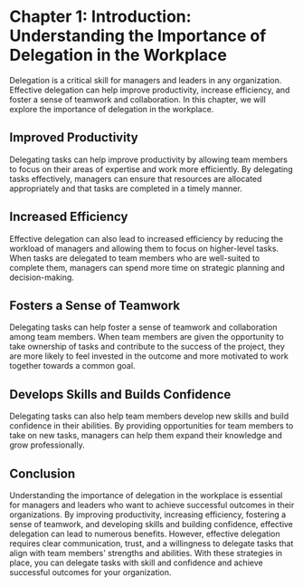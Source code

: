 Chapter 1: Introduction: Understanding the Importance of Delegation in the Workplace
====================================================================================

Delegation is a critical skill for managers and leaders in any organization. Effective delegation can help improve productivity, increase efficiency, and foster a sense of teamwork and collaboration. In this chapter, we will explore the importance of delegation in the workplace.

Improved Productivity
---------------------

Delegating tasks can help improve productivity by allowing team members to focus on their areas of expertise and work more efficiently. By delegating tasks effectively, managers can ensure that resources are allocated appropriately and that tasks are completed in a timely manner.

Increased Efficiency
--------------------

Effective delegation can also lead to increased efficiency by reducing the workload of managers and allowing them to focus on higher-level tasks. When tasks are delegated to team members who are well-suited to complete them, managers can spend more time on strategic planning and decision-making.

Fosters a Sense of Teamwork
---------------------------

Delegating tasks can help foster a sense of teamwork and collaboration among team members. When team members are given the opportunity to take ownership of tasks and contribute to the success of the project, they are more likely to feel invested in the outcome and more motivated to work together towards a common goal.

Develops Skills and Builds Confidence
-------------------------------------

Delegating tasks can also help team members develop new skills and build confidence in their abilities. By providing opportunities for team members to take on new tasks, managers can help them expand their knowledge and grow professionally.

Conclusion
----------

Understanding the importance of delegation in the workplace is essential for managers and leaders who want to achieve successful outcomes in their organizations. By improving productivity, increasing efficiency, fostering a sense of teamwork, and developing skills and building confidence, effective delegation can lead to numerous benefits. However, effective delegation requires clear communication, trust, and a willingness to delegate tasks that align with team members' strengths and abilities. With these strategies in place, you can delegate tasks with skill and confidence and achieve successful outcomes for your organization.
